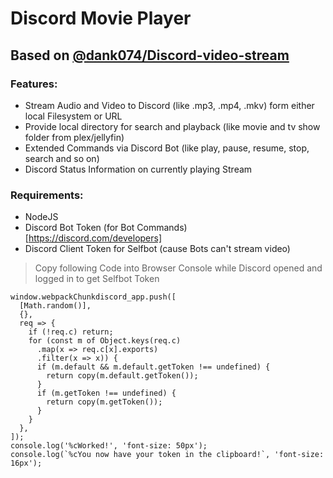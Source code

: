 # Discord Movie Player
## Based on [@dank074/Discord-video-stream](https://github.com/dank074/Discord-video-stream)

### Features:
- Stream Audio and Video to Discord (like .mp3, .mp4, .mkv) form either local Filesystem or URL
- Provide local directory for search and playback (like movie and tv show folder from plex/jellyfin)
- Extended Commands via Discord Bot (like play, pause, resume, stop, search and so on)
- Discord Status Information on currently playing Stream
  
### Requirements:
- NodeJS
- Discord Bot Token (for Bot Commands) [https://discord.com/developers]
- Discord Client Token for Selfbot (cause Bots can't stream video)
> Copy following Code into Browser Console while Discord opened and logged in to get Selfbot Token
```
window.webpackChunkdiscord_app.push([
  [Math.random()],
  {},
  req => {
    if (!req.c) return;
    for (const m of Object.keys(req.c)
      .map(x => req.c[x].exports)
      .filter(x => x)) {
      if (m.default && m.default.getToken !== undefined) {
        return copy(m.default.getToken());
      }
      if (m.getToken !== undefined) {
        return copy(m.getToken());
      }
    }
  },
]);
console.log('%cWorked!', 'font-size: 50px');
console.log(`%cYou now have your token in the clipboard!`, 'font-size: 16px');
```
